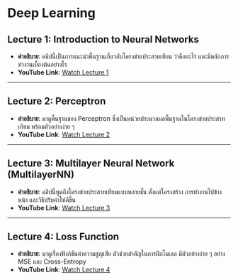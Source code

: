 # Deep Learning

## Lecture 1: Introduction to Neural Networks  
- **คำอธิบาย**: คลิปนี้เป็นการแนะนำพื้นฐานเกี่ยวกับโครงข่ายประสาทเทียม ว่าคืออะไร และมีหลักการทำงานเบื้องต้นอย่างไร  
- **YouTube Link**: [Watch Lecture 1](https://youtu.be/16-_3zktxuU)  

---

## Lecture 2: Perceptron  
- **คำอธิบาย**: มาดูพื้นฐานของ Perceptron ซึ่งเป็นหน่วยประมวลผลพื้นฐานในโครงข่ายประสาทเทียม พร้อมตัวอย่างง่าย ๆ  
- **YouTube Link**: [Watch Lecture 2](https://youtu.be/HQx0wPXekJM)  

---

## Lecture 3: Multilayer Neural Network (MultilayerNN)  
- **คำอธิบาย**: คลิปนี้พูดถึงโครงข่ายประสาทเทียมแบบหลายชั้น ตั้งแต่โครงสร้าง การทำงานไปข้างหน้า และวิธีปรับค่าให้ดีขึ้น  
- **YouTube Link**: [Watch Lecture 3](https://youtu.be/sMScGNNFAJo)  

---

## Lecture 4: Loss Function  
- **คำอธิบาย**: มาดูเรื่องฟังก์ชันค่าความสูญเสีย ตัวช่วยสำคัญในการฝึกโมเดล มีตัวอย่างง่าย ๆ อย่าง MSE และ Cross-Entropy  
- **YouTube Link**: [Watch Lecture 4](https://youtu.be/tS_YH7-acx0)  
